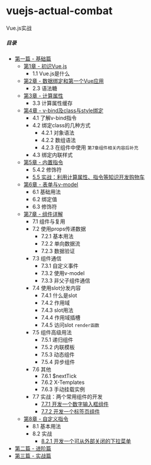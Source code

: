 # vuejs-actual-combat
Vue.js实战

##### 目录
* [第一篇 - 基础篇](chapter-basic)
   * [第1章 - 初识Vue.js](chapter-basic/chapter-1)
      * 1.1 Vue.js是什么
   * [第2章 - 数据绑定和第一个Vue应用](chapter-basic/chapter-2)
      * 2.3 语法糖
   * [第3章 - 计算属性](chapter-basic/chapter-3)
      * 3.3 计算属性缓存
   * [第4章 - v-bind及class与style绑定](chapter-basic/chapter-4)
      * 4.1 了解v-bind指令
      * 4.2 绑定class的几种方式
         * 4.2.1 对象语法
         * 4.2.2 数组语法
         * 4.2.3 在组件中使用 `第7章组件相关内容后补充`
      * 4.3 绑定内联样式
   * [第5章 - 内置指令](chapter-basic/chapter-5)
      * 5.4.2 修饰符
      * [5.5 实战：利用计算属性、指令等知识开发购物车](chapter-basic/chapter-5/shopping-cart)
   * [第6章 - 表单与v-model](chapter-basic/chapter-6)
      * 6.1 基础用法
      * 6.2 绑定值
      * 6.3 修饰符
   * [第7章 - 组件详解](chapter-basic/chapter-7)
      * 7.1 组件与复用
      * 7.2 使用props传递数据
         * 7.2.1 基本用法
         * 7.2.2 单向数据流
         * 7.2.3 数据验证
      * 7.3 组件通信
         * 7.3.1 自定义事件
         * 7.3.2 使用v-model
         * 7.3.3 非父子组件通信
      * 7.4 使用slot分发内容
         * 7.4.1 什么是slot
         * 7.4.2 作用域
         * 7.4.3 slot用法
         * 7.4.4 作用域插槽
         * 7.4.5 访问slot `render函数`
      * 7.5 组件高级用法
         * 7.5.1 递归组件
         * 7.5.2 内联模板
         * 7.5.3 动态组件
         * 7.5.4 异步组件
      * 7.6 其他
         * 7.6.1 $nextTick
         * 7.6.2 X-Templates
         * 7.6.3 手动挂载实例
      * 7.7 实战：两个常用组件的开发
         * [7.7.1 开发一个数字输入框组件](chapter-basic/chapter-7/number)
         * [7.7.2 开发一个标签页组件](chapter-basic/chapter-7/tabs)
   * [第8章 - 自定义指令](chapter-basic/chapter-8)
      * 8.1 基本用法
      * 8.2 实战
         * [8.2.1 开发一个可从外部关闭的下拉菜单](chapter-basic/chapter-8/menu)
* [第二篇 - 进阶篇](chapter-advance)
* [第三篇 - 实战篇](chapter-combat)
